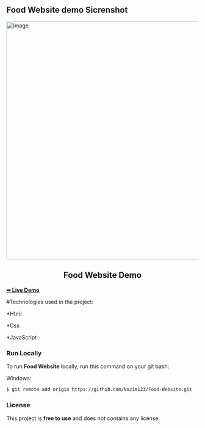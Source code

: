 ## Food Website demo Sicrenshot

<img width="1356" height="623" alt="image" src="https://github.com/user-attachments/assets/d203974f-df44-407c-a7f2-95828e43d81a" />


 <h2 align="center">Food Website Demo</h2>
 
 <a aligin='center' href="https://food-website-murex-eight.vercel.app/"><strong>➥ Live Demo</strong></a>
 

 #Technologies used in the project:
 
*Html

*Css

*JavaScript

  

### Run Locally

To run **Food Website** locally, run this command on your git bash:

Windows:

```bash
$ git remote add origin https://github.com/Nozim123/Food-Website.git
```

### License

This project is **free to use** and does not contains any license.
